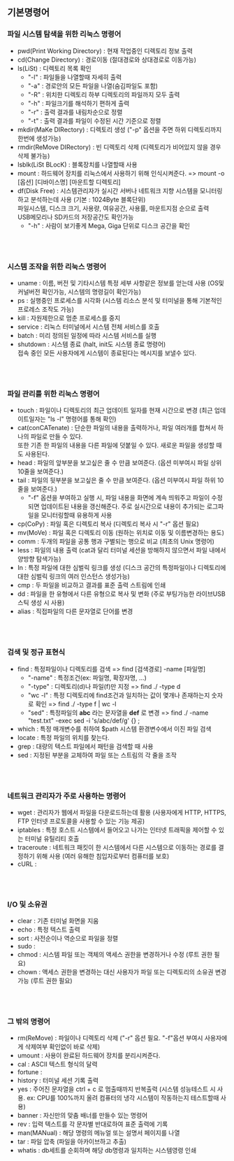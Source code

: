 ## 기본명령어

### 파일 시스템 탐색을 위한 리눅스 명령어
* pwd(Print Working Directory) : 현재 작업중인 디렉토리 정보 출력
* cd(Change Directory) : 경로이동 (절대경로와 상대경로로 이동가능)
* ls(LiSt) : 디렉토리 목록 확인
  - "-l" : 파일들을 나열할때 자세히 출력
  - "-a" : 경로안의 모든 파일을 나열(숨김파일도 포함)
  - "-R" : 위치한 디렉토리 하부 디렉토리의 파일까지 모두 출력
  - "-h" : 파일크기를 해석하기 편하게 출력
  - "-r" : 출력 결과를 내림차순으로 정렬
  - "-t" : 출력 결과를 파일이 수정된 시간 기준으로 정렬
* mkdir(MaKe DIRectory) : 디렉토리 생성 ("-p" 옵션을 주면 하위 디렉토리까지 한번에 생성가능)
* rmdir(ReMove DIRectory) : 빈 디렉토리 삭제 (디렉토리가 비어있지 않을 경우 삭제 불가능)
* lsblk(LiSt BLocK) : 블록장치를 나열할때 사용
* mount : 하드웨어 장치를 리눅스에서 사용하기 위해 인식시켜준다. =>    mount -o [옵션] [디바이스명] [마운트할 디렉토리]
* df(Disk Free) : 시스템관리자가 실시간 서버나 네트워크 지향 시스템을 모니터링하고 분석하는데 사용 (기본 : 1024Byte 블록단위) <br/>
  파일시스템, 디스크 크기, 사용량, 여유공간, 사용률, 마운트지점 순으로 출력 <br/>
  USB메모리나 SD카드의 저장공간도 확인가능
  - "-h" : 사람이 보기좋게 Mega, Giga 단위로 디스크 공간을 확인
  
<br/>
<br/>

### 시스템 조작을 위한 리눅스 명령어
* uname : 이름, 버전 및 기타시스템 특정 세부 사항같은 정보를 얻는데 사용 (OS및 커널버전 확인가능, 시스템의 명령길이 확인가능)
* ps : 실행중인 프로세스를 시각화 (시스템 리소스 분석 및 터미널을 통해 기본적인 프로레스 조작도 가능)
* kill : 자원제한으로 멈춘 프로세스를 중지
* service : 리눅스 터미널에서 시스템 전체 서비스를 호출
* batch : 미리 정의된 일정에 따라 시스템 서비스를 실행
* shutdown : 시스템 종료 (halt, init도 시스템 종료 명령어) <br/>
  접속 중인 모든 사용자에게 시스템이 종료된다는 메시지를 보낼수 있다.
  
<br/>
<br/>

### 파일 관리를 위한 리눅스 명령어
* touch : 파일이나 디렉토리의 최근 업데이트 일자를 현재 시간으로 변경 (최근 업데이트일자는 "ls -l" 명령어를 통해 확인)
* cat(conCATenate) : 단순한 파일의 내용을 출력하거나, 파일 여러개를 합쳐서 하나의 파일로 만들 수 있다. <br/> 
  또한 기존 한 파일의 내용을 다른 파일에 덧붙일 수 있다. 새로운 파일을 생성할 때도 사용된다.
* head : 파일의 앞부분을 보고싶은 줄 수 만큼 보여준다. (옵션 미부여시 파일 상위 10줄을 보여준다.)
* tail : 파일의 뒷부분을 보고싶은 줄 수 만큼 보여준다. (옵션 미부여시 파일 하위 10줄을 보여준다.)
   - "-f" 옵션을 부여하고 실행 시, 파일 내용을 화면에 계속 띄워주고 파일이 수정되면 업데이트된 내용을 갱신해준다. 주로 실시간으로 내용이 추가되는 로그파일을 모니터링할때 유용하게 사용
* cp(CoPy) : 파일 혹은 디렉토리 복사 (디렉토리 복사 시 "-r" 옵션 필요)
* mv(MoVe) : 파일 혹은 디렉토리 이동 (원하는 위치로 이동 및 이름변경하는 용도)
* comm : 두개의 파일을 공통 행과 구별되는 행으로 비교 (최초의 Unix 명령어)
* less : 파일의 내용 출력 (cat과 달리 터미널 세션을 방해하지 않으면서 파일 내에서 양방향 탐색가능)
* In : 특정 파일에 대한 심벌릭 링크를 생성 (디스크 공간의 특정파일이나 디렉토리에 대한 심벌릭 링크의 여러 인스턴스 생성가능)
* cmp : 두 파일을 비교하고 결과를 표준 출력 스트림에 인쇄
* dd : 파일을 한 유형에서 다른 유형으로 복사 및 변화 (주로 부팅가능한 라이브USB스틱 생성 시 사용)
* alias : 직접파일의 다른 문자열로 단어를 변경

<br/>
<br/>

### 검색 및 정규 표현식
* find : 특정파일이나 디렉토리를 검색 => find [검색경로] -name [파일명]
  - "-name" : 특정조건(ex: 파일명, 확장자명, ...)
  - "-type" : 디렉토리(d)나 파일(f)만 지정 => find ./ -type d
  - "wc -l" : 특정 디렉토리에 find조건과 일치하는 값이 몇개나 존재하는지 숫자로 확인 => find ./ -type f | wc -l
  - "sed" : 특정파일의 **abc** 라는 문자열을 **def** 로 변경 => find ./ -name "test.txt" -exec sed -i 's/abc/def/g' {} \;
* which : 특정 매개변수를 취하여 $path 시스템 환경변수에서 이진 파일 검색
* locate : 특정 파일의 위치를 찾는다.
* grep : 대량의 텍스트 파일에서 패턴을 검색할 때 사용
* sed : 지정된 부분을 교체하여 파일 또는 스트림의 각 줄을 조작

<br/>
<br/>

### 네트워크 관리자가 주로 사용하는 명령어
* wget : 관리자가 웹에서 파일을 다운로드하는데 활용 (사용자에게 HTTP, HTTPS, FTP 인터넷 프로토콜을 사용할 수 있는 기능 제공)
* iptables : 특정 호스트 시스템에서 들어오고 나가는 인터넷 트래픽을 제어할 수 있는 터미널 유틸리티 호출
* traceroute : 네트워크 패킷이 한 시스템에서 다른 시스템으로 이동하는 경로를 결정하기 위해 사용 (여러 유해한 침입자로부터 컴퓨터를 보호)
* cURL : 

<br/>
<br/>

### I/O 및 소유권
* clear : 기존 터미널 화면을 지움
* echo : 특정 텍스트 출력
* sort : 사전순이나 역순으로 파일을 정렬
* sudo : 
* chmod : 시스템 파일 또는 객체의 액세스 권한을 변경하거나 수정 (루트 권한 필요)
* chown : 액세스 권한을 변경하는 대신 사용자가 파일 또는 디렉토리의 소유권 변경 가능 (루트 권한 필요)

<br/>
<br/>

### 그 밖의 명령어
* rm(ReMove) : 파일이나 디렉토리 삭제 ("-r" 옵션 필요. "-f"옵션 부여시 사용자에게 삭제여부 확인없이 바로 삭제)
* umount : 사용이 완료된 하드웨어 장치를 분리시켜준다. 
* cal : ASCII 텍스트 형식의 달력
* fortune : 
* history : 터미널 세션 기록 출력
* yes : 주어진 문자열을 ctrl + c 로 멈출때까지 반복출력 (시스템 성능테스트 시 사용. ex: CPU를 100%까지 올려 컴퓨터의 냉각 시스템이 작동하는지 테스트할때 사용)
* banner : 자신만의 맞춤 배너를 만들수 있는 명령어
* rev : 입력 텍스트를 각 문자별 반대로하여 표준 출력에 기록
* man(MANual) : 해당 명령의 메뉴얼 또는 설명서 페이지를 나열
* tar : 파일 압축 (파일을 아카이브하고 추출)
* whatis : db세트를 순회하며 해당 db명령과 일치하는 시스템영령 인쇄






